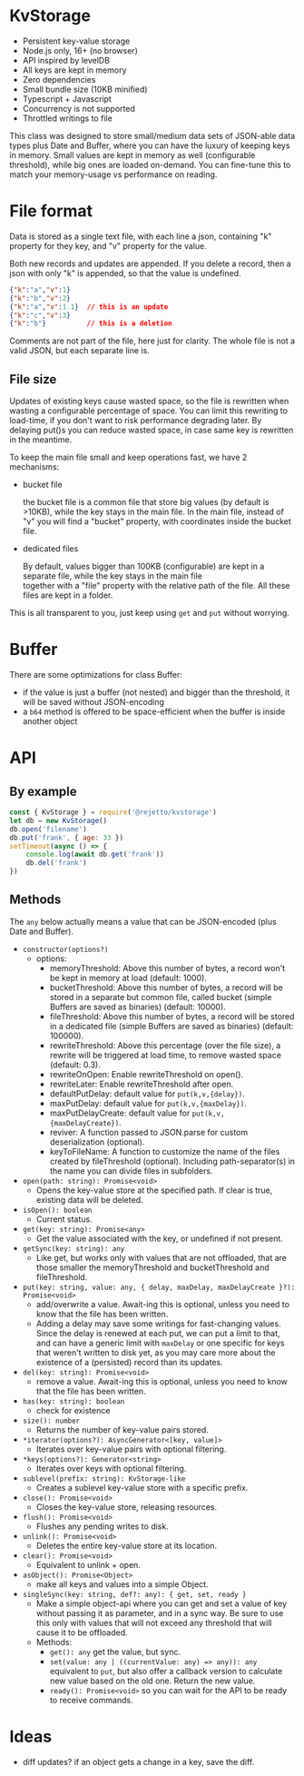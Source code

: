 # KvStorage

- Persistent key-value storage
- Node.js only, 16+ (no browser)
- API inspired by levelDB
- All keys are kept in memory
- Zero dependencies
- Small bundle size (10KB minified)
- Typescript + Javascript
- Concurrency is not supported
- Throttled writings to file

This class was designed to store small/medium data sets of JSON-able data types plus Date and Buffer,
where you can have the luxury of keeping keys in memory.
Small values are kept in memory as well (configurable threshold), while big ones are loaded on-demand.
You can fine-tune this to match your memory-usage vs performance on reading.

# File format

Data is stored as a single text file, with each line a json, containing "k" property for they key, 
and "v" property for the value. 

Both new records and updates are appended. If you delete a record, 
then a json with only "k" is appended, so that the value is undefined.

```json
{"k":"a","v":1}
{"k":"b","v":2}
{"k":"a","v":1.1}  // this is an update
{"k":"c","v":3}
{"k":"b"}          // this is a deletion
```

Comments are not part of the file, here just for clarity. The whole file is not a valid JSON, but each separate line is. 

## File size
Updates of existing keys cause wasted space, so the file is rewritten when wasting a configurable percentage of space.
You can limit this rewriting to load-time, if you don't want to risk performance degrading later.
By delaying put()s you can reduce wasted space, in case same key is rewritten in the meantime. 

To keep the main file small and keep operations fast, we have 2 mechanisms:

- bucket file

  the bucket file is a common file that store big values (by default is >10KB), while the key stays in the main file.
  In the main file, instead of "v" you will find a "bucket" property, with coordinates inside the bucket file.
  
- dedicated files 

  By default, values bigger than 100KB (configurable) are kept in a separate file, while the key stays in the main file  
  together with a "file" property with the relative path of the file. All these files are kept in a folder.

This is all transparent to you, just keep using `get` and `put` without worrying.

# Buffer

There are some optimizations for class Buffer:
- if the value is just a buffer (not nested) and bigger than the threshold, it will be saved without JSON-encoding
- a `b64` method is offered to be space-efficient when the buffer is inside another object

# API

## By example

```javascript
const { KvStorage } = require('@rejetto/kvstorage')
let db = new KvStorage()
db.open('filename')
db.put('frank', { age: 33 })
setTimeout(async () => {
    console.log(await db.get('frank'))
    db.del('frank')
})
```

## Methods

The `any` below actually means a value that can be JSON-encoded (plus Date and Buffer).

- `constructor(options?)`
  - options:
    - memoryThreshold: Above this number of bytes, a record won't be kept in memory at load (default: 1000).
    - bucketThreshold: Above this number of bytes, a record will be stored in a separate but common file, called bucket (simple Buffers are saved as binaries) (default: 10000).
    - fileThreshold: Above this number of bytes, a record will be stored in a dedicated file (simple Buffers are saved as binaries) (default: 100000).
    - rewriteThreshold: Above this percentage (over the file size), a rewrite will be triggered at load time, to remove wasted space (default: 0.3).
    - rewriteOnOpen: Enable rewriteThreshold on open().
    - rewriteLater: Enable rewriteThreshold after open.
    - defaultPutDelay: default value for `put(k,v,{delay})`.
    - maxPutDelay: default value for `put(k,v,{maxDelay})`.
    - maxPutDelayCreate: default value for `put(k,v,{maxDelayCreate})`.
    - reviver: A function passed to JSON.parse for custom deserialization (optional).
    - keyToFileName: A function to customize the name of the files created by fileThreshold (optional). Including path-separator(s) in the name you can divide files in subfolders.
- `open(path: string): Promise<void>`
  - Opens the key-value store at the specified path. If clear is true, existing data will be deleted. 
- `isOpen(): boolean`
  - Current status.
- `get(key: string): Promise<any>`
  - Get the value associated with the key, or undefined if not present.
- `getSync(key: string): any`
  - Like get, but works only with values that are not offloaded, that are those smaller the memoryThreshold and bucketThreshold and fileThreshold.
- `put(key: string, value: any, { delay, maxDelay, maxDelayCreate }?): Promise<void>`
  - add/overwrite a value. Await-ing this is optional, unless you need to know that the file has been written.
  - Adding a delay may save some writings for fast-changing values. Since the delay is renewed at each put, we can put a
    limit to that, and can have a generic limit with `maxDelay` or one specific for keys that weren't written to disk yet,
    as you may care more about the existence of a (persisted) record than its updates. 
- `del(key: string): Promise<void>`
  - remove a value. Await-ing this is optional, unless you need to know that the file has been written.
- `has(key: string): boolean`
  - check for existence 
- `size(): number`
  - Returns the number of key-value pairs stored.
- `*iterator(options?): AsyncGenerator<[key, value]>`
  - Iterates over key-value pairs with optional filtering.
- `*keys(options?): Generator<string>`
  - Iterates over keys with optional filtering.
- `sublevel(prefix: string): KvStorage-like`
  - Creates a sublevel key-value store with a specific prefix.
- `close(): Promise<void>`
  - Closes the key-value store, releasing resources. 
- `flush(): Promise<void>`
  - Flushes any pending writes to disk.
- `unlink(): Promise<void>`
  - Deletes the entire key-value store at its location.
- `clear(): Promise<void>`
  - Equivalent to unlink + open.
- `asObject(): Promise<Object>`
  -  make all keys and values into a simple Object.
- `singleSync(key: string, def?: any): { get, set, ready }`
  - Make a simple object-api where you can get and set a value of key without passing it as parameter, and in a sync way.
    Be sure to use this only with values that will not exceed any threshold that will cause it to be offloaded.  
  - Methods:
    - `get(): any` get the value, but sync.
    - `set(value: any | ((currentValue: any) => any)): any` equivalent to `put`, but also offer a callback version 
      to calculate new value based on the old one. Return the new value.
    - `ready(): Promise<void>` so you can wait for the API to be ready to receive commands.

# Ideas

- diff updates? if an object gets a change in a key, save the diff.
